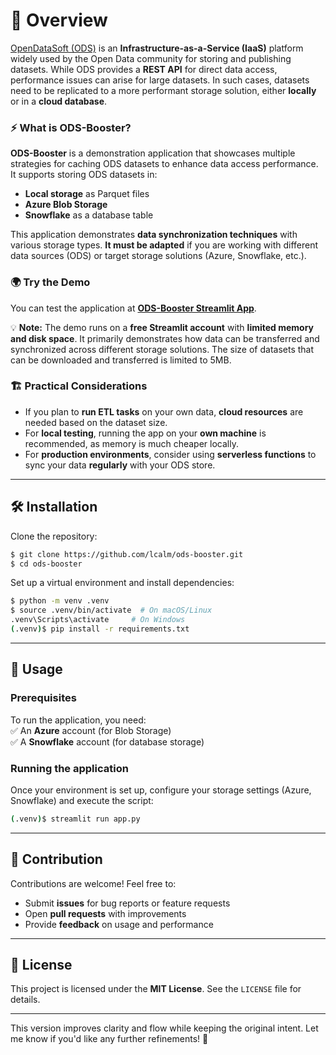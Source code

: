 # 📖 Overview  

[OpenDataSoft (ODS)](https://opendatasoft.com) is an **Infrastructure-as-a-Service (IaaS)** platform widely used by the Open Data community for storing and publishing datasets. While ODS provides a **REST API** for direct data access, performance issues can arise for large datasets. In such cases, datasets need to be replicated to a more performant storage solution, either **locally** or in a **cloud database**. 

### ⚡ What is ODS-Booster?  
**ODS-Booster** is a demonstration application that showcases multiple strategies for caching ODS datasets to enhance data access performance. It supports storing ODS datasets in:  
- **Local storage** as Parquet files  
- **Azure Blob Storage**  
- **Snowflake** as a database table  

This application demonstrates **data synchronization techniques** with various storage types. **It must be adapted** if you are working with different data sources (ODS) or target storage solutions (Azure, Snowflake, etc.). 

### 🌍 Try the Demo  
You can test the application at **[ODS-Booster Streamlit App](https://ods-booster.streamlit.app/)**. 

💡 **Note:** The demo runs on a **free Streamlit account** with **limited memory and disk space**. It primarily demonstrates how data can be transferred and synchronized across different storage solutions. The size of datasets that can be downloaded and transferred is limited to 5MB.  

### 🏗️ Practical Considerations  
- If you plan to **run ETL tasks** on your own data, **cloud resources** are needed based on the dataset size.  
- For **local testing**, running the app on your **own machine** is recommended, as memory is much cheaper locally.  
- For **production environments**, consider using **serverless functions** to sync your data **regularly** with your ODS store.  

---

## 🛠️ Installation  

Clone the repository:  
```sh
$ git clone https://github.com/lcalm/ods-booster.git
$ cd ods-booster
```

Set up a virtual environment and install dependencies:  
```sh
$ python -m venv .venv
$ source .venv/bin/activate  # On macOS/Linux
.venv\Scripts\activate     # On Windows
(.venv)$ pip install -r requirements.txt
```

---

## 🚀 Usage  

### Prerequisites  
To run the application, you need:  
✅ An **Azure** account (for Blob Storage)  
✅ A **Snowflake** account (for database storage)  

### Running the application  
Once your environment is set up, configure your storage settings (Azure, Snowflake) and execute the script:  

```sh
(.venv)$ streamlit run app.py
```

---

## 🤝 Contribution  

Contributions are welcome! Feel free to:  
- Submit **issues** for bug reports or feature requests  
- Open **pull requests** with improvements  
- Provide **feedback** on usage and performance  

---

## 📜 License  

This project is licensed under the **MIT License**. See the `LICENSE` file for details.  

---

This version improves clarity and flow while keeping the original intent. Let me know if you'd like any further refinements! 🚀